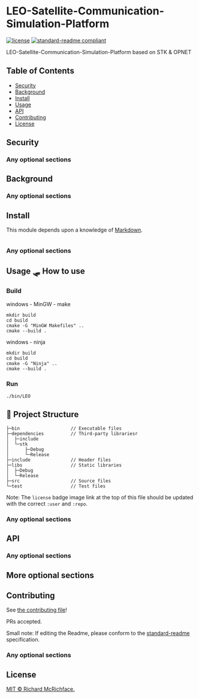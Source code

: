 # LEO-Satellite-Communication-Simulation-Platform

[![license](https://img.shields.io/github/license/:user/:repo.svg)](LICENSE)
[![standard-readme compliant](https://img.shields.io/badge/readme%20style-standard-brightgreen.svg?style=flat-square)](https://github.com/RichardLitt/standard-readme)

LEO-Satellite-Communication-Simulation-Platform based on STK &amp; OPNET

## Table of Contents

- [Security](#security)
- [Background](#background)
- [Install](#install)
- [Usage](#usage)
- [API](#api)
- [Contributing](#contributing)
- [License](#license)

## Security

### Any optional sections

## Background

### Any optional sections

## Install

This module depends upon a knowledge of [Markdown]().

```

```

### Any optional sections

## Usage 🛷 How to use

### Build
windows - MinGW - make
```terminal
mkdir build
cd build
cmake -G "MinGW Makefiles" ..
cmake --build .
```

windows - ninja
```terminal
mkdir build
cd build
cmake -G "Ninja" ..
cmake --build .
```

### Run

```terminal
./bin/LEO
```

## 🎄 Project Structure

```terminal
├─bin                   // Executable files
├─dependencies          // Third-party librariesr
│  ├─include
│  └─stk
│      ├─Debug
│      └─Release
├─include               // Header files
├─libs                  // Static libraries
│  ├─Debug
│  └─Release
├─src                   // Source files
└─test                  // Test files
```

Note: The `license` badge image link at the top of this file should be updated with the correct `:user` and `:repo`.

### Any optional sections

## API

### Any optional sections

## More optional sections

## Contributing

See [the contributing file](CONTRIBUTING.md)!

PRs accepted.

Small note: If editing the Readme, please conform to the [standard-readme](https://github.com/RichardLitt/standard-readme) specification.

### Any optional sections

## License

[MIT © Richard McRichface.](../LICENSE)
